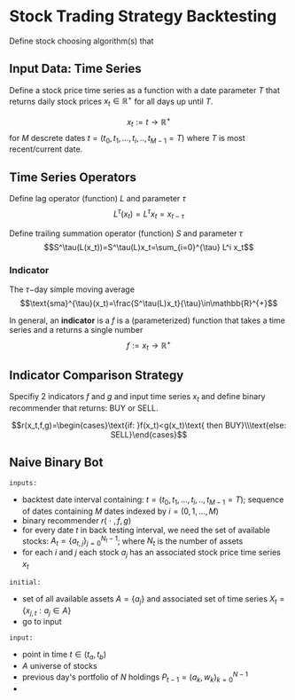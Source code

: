 # Stock Trading Strategy Backtesting
Define stock choosing algorithm(s) that 

## Input Data: Time Series
Define a stock price time series as a function with a date parameter $T$ that returns daily stock prices $x_t\in\mathbb{R}^+$ for all days up until $T$.

$$x_t:=t\to\mathbb{R}^+$$ for $M$ descrete dates $t=(t_0,t_1,\ldots,t_i,..,t_{M-1}=T)$ where $T$ is most recent/current date.

## Time Series Operators
Define lag operator (function) $L$ and parameter $\tau$
$$L^\tau(x_t)=L^\tau x_t=x_{t-\tau}$$

Define trailing summation operator (function) $S$ and parameter $\tau$
$$S^\tau(L(x_t))=S^\tau(L)x_t=\sum_{i=0}^{\tau} L^i x_t$$

### Indicator

The $\tau-$day simple moving average
$$\text{sma}^{\tau}(x_t)=\frac{S^\tau(L)x_t}{\tau}\in\mathbb{R}^{+}$$

In general, an **indicator** is a $f$ is a (parameterized) function that takes a time series and a returns a single number
$$f:=x_t\to\mathbb{R}^+$$


## Indicator Comparison Strategy

Specifiy 2 indicators $f$ and $g$ and input time series $x_t$ and define binary recommender that returns: BUY or SELL.

$$r(x_t,f,g)=\begin{cases}\text{if:  }f(x_t)<g(x_t)\text{ then BUY}\\\text{else: SELL}\end{cases}$$

## Naive Binary Bot

`inputs:`
- backtest date interval containing: $t=(t_0,t_1,\ldots,t_i,..,t_{M-1}=T)$; sequence of dates containing $M$ dates indexed by $i=(0,1,\ldots,M)$
- binary recommender $r(~\cdot~,f,g)$
- for every date $t$ in back testing interval, we need the set of available stocks: $A_t=\{a_{t,j}\}_{j=0}^{N_t-1}$; where $N_t$ is the number of assets
- for each $i$ and $j$ each stock $a_j$ has an associated stock price time series $x_t$


`initial: `

- set of all available assets $A=\{a_j\}$ and associated set of time series $X_t=\{x_{j,t}:a_j\in A\}$
- go to input

`input: `
- point in time $t\in(t_a,t_b)$
- $A$ universe of stocks
- previous day's portfolio of $N$ holdings $P_{t-1}=(a_k,w_k)_{k=0}^{N-1}$ 
- 
